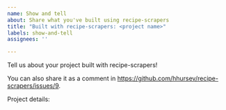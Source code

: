 ```yaml
---
name: Show and tell
about: Share what you've built using recipe-scrapers
title: "Built with recipe-scrapers: <project name>"
labels: show-and-tell
assignees: ''

---
```


Tell us about your project built with recipe-scrapers!

You can also share it as a comment in https://github.com/hhursev/recipe-scrapers/issues/9.

Project details:
<!-- Share whatever you're comfortable with - a description, links, screenshots, etc. -->
